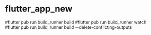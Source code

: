 # flutter_app_new

#flutter pub run build_runner build
#flutter pub run build_runner watch
#flutter pub run build_runner build --delete-conflicting-outputs